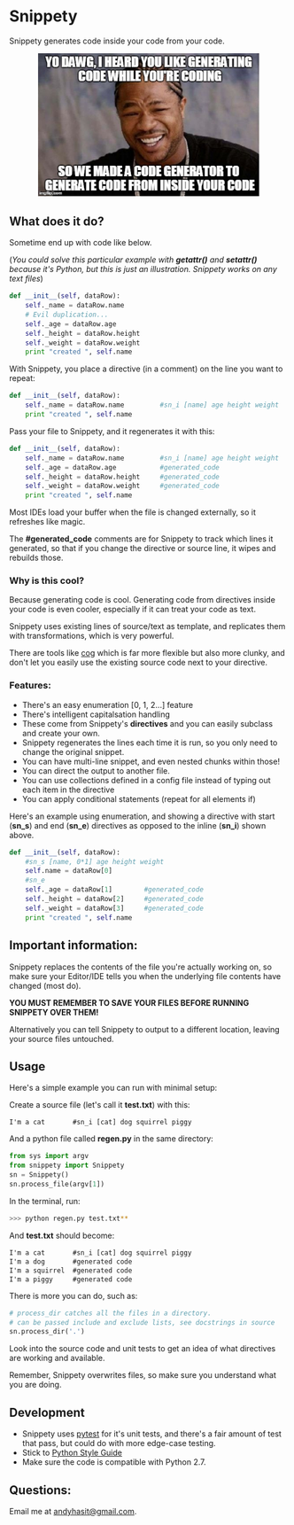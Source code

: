 Snippety
=========

Snippety generates code inside your code from your code.

<p align="center">
<img src="yodawg.jpg" width="400">
</p>

## What does it do?

Sometime end up with code like below.

(_You could solve this particular example with **getattr()** and **setattr()** because it's Python, but this is just an illustration. Snippety works on any text files_)

``` python
def __init__(self, dataRow):
    self._name = dataRow.name
    # Evil duplication...
    self._age = dataRow.age
    self._height = dataRow.height
    self._weight = dataRow.weight
    print "created ", self.name
```

With Snippety, you place a directive (in a comment) on the line you want to repeat:

``` python
def __init__(self, dataRow):
    self._name = dataRow.name         #sn_i [name] age height weight
    print "created ", self.name
```

Pass your file to Snippety, and it regenerates it with this:

``` python
def __init__(self, dataRow):
    self._name = dataRow.name         #sn_i [name] age height weight
    self._age = dataRow.age           #generated_code
    self._height = dataRow.height     #generated_code
    self._weight = dataRow.weight     #generated_code
    print "created ", self.name
```

Most IDEs load your buffer when the file is changed externally, so it refreshes like magic.

The **#generated_code** comments are for Snippety to track which lines it generated, so that if you change the directive or source line, it wipes and rebuilds those.

### Why is this cool?

Because generating code is cool. Generating code from directives inside your code is even cooler, especially if it can treat your code as text.

Snippety uses existing lines of source/text as template, and replicates them with transformations, which is very powerful.

There are tools like [cog](http://nedbatchelder.com/code/cog/) which is far more flexible but also more clunky, and don't let you easily use the existing source code next to your directive.

### Features:

 * There's an easy enumeration [0, 1, 2...] feature
 * There's intelligent capitalsation handling
 * These come from Snippety's **directives** and you can easily subclass and create your own.
 * Snippety regenerates the lines each time it is run, so you only need to change the original snippet.
 * You can have multi-line snippet, and even nested chunks within those!
 * You can direct the output to another file.
 * You can use collections defined in a config file instead of typing out each item in the directive
 * You can apply conditional statements (repeat for all elements if)


Here's an example using enumeration, and showing a directive with start (__sn_s__) and end (__sn_e__) directives as opposed to the inline (__sn_i__) shown above.

``` python
def __init__(self, dataRow):
    #sn_s [name, 0*1] age height weight
    self.name = dataRow[0]
    #sn_e
    self._age = dataRow[1]        #generated_code
    self._height = dataRow[2]     #generated_code
    self._weight = dataRow[3]     #generated_code
    print "created ", self.name
```

## Important information:

Snippety replaces the contents of the file you're actually working on, so make sure your Editor/IDE tells you when the underlying file contents have changed (most do). 

__YOU MUST REMEMBER TO SAVE YOUR FILES BEFORE RUNNING SNIPPETY OVER THEM!__

Alternatively you can tell Snippety to output to a different location, leaving your source files untouched.

## Usage


Here's a simple example you can run with minimal setup:

Create a source file (let's call it __test.txt__) with this:

```
I'm a cat       #sn_i [cat] dog squirrel piggy
```

And a python file called **regen.py** in the same directory:

``` python
from sys import argv
from snippety import Snippety
sn = Snippety()
sn.process_file(argv[1])
```
In the terminal, run:

```bash
>>> python regen.py test.txt**
```

And __test.txt__ should become:

```
I'm a cat       #sn_i [cat] dog squirrel piggy
I'm a dog       #generated code
I'm a squirrel  #generated code
I'm a piggy     #generated code
```

There is more you can do, such as:
``` python
# process_dir catches all the files in a directory.
# can be passed include and exclude lists, see docstrings in source
sn.process_dir('.')
```
Look into the source code and unit tests to get an idea of what directives are working and available.

Remember, Snippety overwrites files, so make sure you understand what you are doing.

## Development

  * Snippety uses [pytest](http://pytest.org/latest/) for it's unit tests, and there's a fair amount of test that pass, but could do with more edge-case testing.
  * Stick to [Python Style Guide](http://legacy.python.org/dev/peps/pep-0008/)
  * Make sure the code is compatible with Python 2.7.

## Questions:

Email me at andyhasit@gmail.com.
